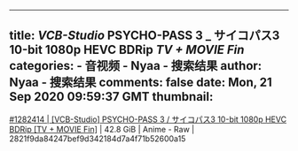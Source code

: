 
---
title: _VCB-Studio_ PSYCHO-PASS 3 _ サイコパス3 10-bit 1080p HEVC BDRip _TV + MOVIE Fin_
categories: 
    - 音视频
    - Nyaa - 搜索结果
author: Nyaa - 搜索结果
comments: false
date: Mon, 21 Sep 2020 09:59:37 GMT
thumbnail: 
---

<div>   
<a href="https://nyaa.si/view/1282414">#1282414 | [VCB-Studio] PSYCHO-PASS 3 / サイコパス3 10-bit 1080p HEVC BDRip [TV + MOVIE Fin]</a> | 42.8 GiB | Anime - Raw | 2821f9da84247bef9d342184d7a4f71b52600a15  
</div>
            